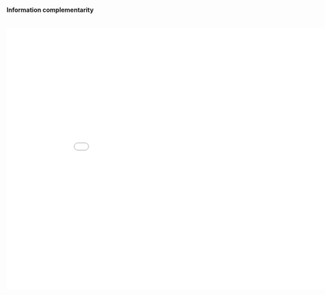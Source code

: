 #### Information complementarity

<br/>
<iframe width=910, height=600 frameBorder=0 src="img/Uribe_ID_by_shock.html"></iframe>

